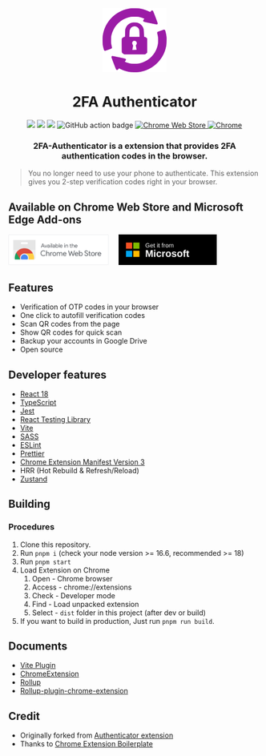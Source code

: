 <div align="center">
<img src="public/icon-128.png" alt="logo"/>
<h1>2FA Authenticator</h1>

![](https://img.shields.io/badge/React-61DAFB?style=flat-square&logo=react&logoColor=black)
![](https://img.shields.io/badge/Typescript-3178C6?style=flat-square&logo=typescript&logoColor=white)
![](https://badges.aleen42.com/src/vitejs.svg)
![GitHub action badge](https://github.com/hemancini/2fa-authenticator/actions/workflows/build-zip.yml/badge.svg)
<a href="https://chrome.google.com/webstore/detail/2fa-authenticator/pnnmjhghimefjdmdilmlhnojccjgpgeh" target="_blank">
<img alt="Chrome Web Store" src="https://img.shields.io/chrome-web-store/v/pnnmjhghimefjdmdilmlhnojccjgpgeh?color=blue&label=Chrome&style=flat-square&logo=google-chrome&logoColor=white" />
</a>
<a href="https://microsoftedge.microsoft.com/addons/detail/hgnbjfcmpjakgfkjmmidclfkhedggmeo" target="_blank">
<img alt="Chrome" src="https://img.shields.io/badge/dynamic/json?label=Edge%20Add-on&prefix=v&query=%24.version&url=https%3A%2F%2Fmicrosoftedge.microsoft.com%2Faddons%2Fgetproductdetailsbycrxid%2Fhgnbjfcmpjakgfkjmmidclfkhedggmeo&style=flat-square&logo=microsoftedge&logoColor=fff" />
</a>

### 2FA-Authenticator is a extension that provides 2FA authentication codes in the browser.

</div>

> You no longer need to use your phone to authenticate. This extension gives you 2-step verification codes right in your browser.

## Available on Chrome Web Store and Microsoft Edge Add-ons <a name="available"></a>
<div style="display: flex; gap: 20px;">
   <a href="https://chrome.google.com/webstore/detail/2fa-authenticator/pnnmjhghimefjdmdilmlhnojccjgpgeh" target="_blank">
      <img src="docs/img/chrome-store.svg" alt="Chrome Web Store" width="200"/>
   </a>
   <a href="https://microsoftedge.microsoft.com/addons/detail/hgnbjfcmpjakgfkjmmidclfkhedggmeo" target="_blank">
      <img src="docs/img/edge-store.svg" alt="Microsoft Edge" width="196"/>
   </a>
</div>

## Features <a name="features"></a>

- Verification of OTP codes in your browser
- One click to autofill verification codes
- Scan QR codes from the page
- Show QR codes for quick scan
- Backup your accounts in Google Drive
- Open source

## Developer features <a name="developer-features"></a>

- [React 18](https://reactjs.org/)
- [TypeScript](https://www.typescriptlang.org/)
- [Jest](https://jestjs.io/)
- [React Testing Library](https://testing-library.com/docs/react-testing-library/intro/)
- [Vite](https://vitejs.dev/)
- [SASS](https://sass-lang.com/)
- [ESLint](https://eslint.org/)
- [Prettier](https://prettier.io/)
- [Chrome Extension Manifest Version 3](https://developer.chrome.com/docs/extensions/mv3/intro/)
- HRR (Hot Rebuild & Refresh/Reload)
- [Zustand](https://github.com/pmndrs/zustand)

## Building <a name="building"></a>

### Procedures <a name="procedures"></a>

1. Clone this repository.
2. Run `pnpm i` (check your node version >= 16.6, recommended >= 18)
3. Run `pnpm start`
4. Load Extension on Chrome
   1. Open - Chrome browser
   2. Access - chrome://extensions
   3. Check - Developer mode
   4. Find - Load unpacked extension
   5. Select - `dist` folder in this project (after dev or build)
5. If you want to build in production, Just run `pnpm run build`.

## Documents <a name="documents"></a>

- [Vite Plugin](https://vitejs.dev/guide/api-plugin.html)
- [ChromeExtension](https://developer.chrome.com/docs/extensions/mv3/)
- [Rollup](https://rollupjs.org/guide/en/)
- [Rollup-plugin-chrome-extension](https://www.extend-chrome.dev/rollup-plugin)

## Credit <a name="credit"></a>

- Originally forked from [Authenticator extension](https://github.com/Authenticator-Extension/Authenticator)
- Thanks to [Chrome Extension Boilerplate](https://github.com/Jonghakseo/chrome-extension-boilerplate-react-vite)
